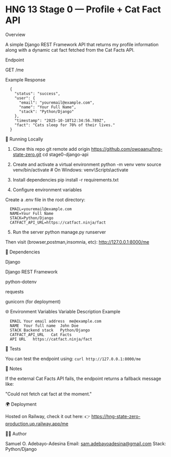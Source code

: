 # HNG 13 Stage 0 — Profile + Cat Fact API
Overview

A simple Django REST Framework API that returns my profile information along with a dynamic cat fact fetched from the Cat Facts API.

Endpoint

GET /me

Example Response
```
  {
    "status": "success",
    "user": {
      "email": "youremail@example.com",
      "name": "Your Full Name",
      "stack": "Python/Django"
    },
    "timestamp": "2025-10-18T12:34:56.789Z",
    "fact": "Cats sleep for 70% of their lives."
  }

```

🚀 Running Locally
1. Clone this repo
git remote add origin https://github.com/owoaanu/hng-state-zero.git
cd stage0-django-api

2. Create and activate a virtual environment
python -m venv venv
source venv/bin/activate  # On Windows: venv\Scripts\activate

3. Install dependencies
pip install -r requirements.txt

4. Configure environment variables

Create a .env file in the root directory:
```
  EMAIL=youremail@example.com
  NAME=Your Full Name
  STACK=Python/Django
  CATFACT_API_URL=https://catfact.ninja/fact
```

5. Run the server
python manage.py runserver


Then visit (browser,postman,insomnia, etc):
 http://127.0.0.1:8000/me

🧩 Dependencies

Django

Django REST Framework

python-dotenv

requests

gunicorn (for deployment)

🌐 Environment Variables
Variable	Description	Example
```
  EMAIL	Your email address	me@example.com
  NAME	Your full name	John Doe
  STACK	Backend stack	Python/Django
  CATFACT_API_URL	Cat Facts
  API URL	https://catfact.ninja/fact
```
🧪 Tests

You can test the endpoint using:
`curl http://127.0.0.1:8000/me`

📝 Notes

If the external Cat Facts API fails, the endpoint returns a fallback message like:

"Could not fetch cat fact at the moment."

🌍 Deployment

Hosted on Railway, check it out here:
👉 https://hng-state-zero-production.up.railway.app/me

🧑‍💻 Author

Samuel O. Adebayo-Adesina
Email: sam.adebayoadesina@gmail.com
Stack: Python/Django